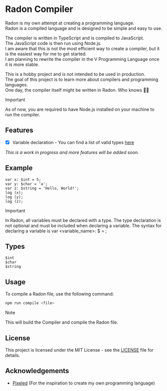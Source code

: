 # Radon Compiler

Radon is my own attempt at creating a programming language. <br>
Radon is a compiled language and is designed to be simple and easy to use.

The compiler is written in TypeScript and is compiled to JavaScript. <br>
The JavaScript code is then run using Node.js. <br>
I am aware that this is not the most efficient way to create a compiler, but it is the easiest way for me to get started. <br>
I am planning to rewrite the compiler in the V Programming Language once it is more stable.

This is a hobby project and is not intended to be used in production. <br>
The goal of this project is to learn more about compilers and programming languages.<br>
One day, the compiler itself might be written in Radon. Who knows 🤷‍♂️

> [!IMPORTANT]
> As of now, you are required to have Node.js installed on your machine to run the compiler.

## Features

- [x] Variable declaration - You can find a list of valid types [here](#types)

_This is a work in progress and more features will be added soon._

## Example

```Radon
var x: $int = 5;
var y: $char = 'a';
var z: $string = 'Hello, World!'; 
log (x);
log (y);
log (z);
```

> [!IMPORTANT]
> In Radon, all variables must be declared with a type.
> The type declaration is not optional and must be included when declaring a variable.
> The syntax for declaring a variable is var <variable_name>: $<type> = <value>;

## Types
```Radon
$int
$char
$string
```

## Usage

To compile a Radon file, use the following command:

```bash
npm run compile <file>
```
> [!NOTE]
> This will build the Compiler and compile the Radon file.

## License

This project is licensed under the MIT License - see the [LICENSE](LICENSE) file for details.

## Acknowledgements

- [Pixeled](https://www.youtube.com/@pixeled-yt) (For the inspiration to create my own programming language)